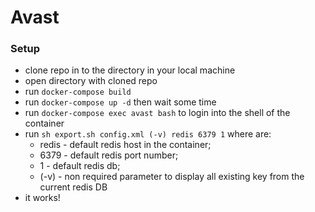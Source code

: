 # Avast

### Setup
- clone repo in to the directory in your local machine
- open directory with cloned repo
- run `docker-compose build`
- run `docker-compose up -d` then wait some time
- run `docker-compose exec avast bash` to login into the shell of the container
- run `sh export.sh config.xml (-v) redis 6379 1` where are:
  - redis - default redis host in the container;
  - 6379 - default redis port number;
  - 1 - default redis db;
  - (-v) - non required parameter to display all existing key from the current redis DB
- it works!